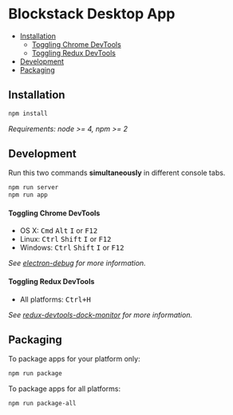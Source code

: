 # Blockstack Desktop App

+ [Installation](#installation)
	+ [Toggling Chrome DevTools](#toggling-chrome-devtools)
	+ [Toggling Redux DevTools](#toggling-redux-devtools)
+ [Development](#development)
+ [Packaging](#packaging)

## Installation

```bash
npm install
```

*Requirements: node >= 4, npm >= 2*

## Development

Run this two commands __simultaneously__ in different console tabs.

```bash
npm run server
npm run app
```

#### Toggling Chrome DevTools

- OS X: <kbd>Cmd</kbd> <kbd>Alt</kbd> <kbd>I</kbd> or <kbd>F12</kbd>
- Linux: <kbd>Ctrl</kbd> <kbd>Shift</kbd> <kbd>I</kbd> or <kbd>F12</kbd>
- Windows: <kbd>Ctrl</kbd> <kbd>Shift</kbd> <kbd>I</kbd> or <kbd>F12</kbd>

*See [electron-debug](https://github.com/sindresorhus/electron-debug) for more information.*

#### Toggling Redux DevTools

- All platforms: <kbd>Ctrl+H</kbd>

*See [redux-devtools-dock-monitor](https://github.com/gaearon/redux-devtools-dock-monitor) for more information.*

## Packaging

To package apps for your platform only:

```bash
npm run package
```

To package apps for all platforms:

```bash
npm run package-all
```
